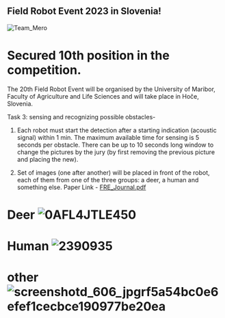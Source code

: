 ## Field Robot Event 2023 in Slovenia! 
![Team_Mero](https://github.com/gupsha3g/Object_classification/assets/154444785/b69a80b0-453a-453f-adc7-8e73d1661f33)
 # Secured 10th position in the competition. 
The 20th Field Robot Event will be organised by the University of Maribor, Faculty of Agriculture and Life Sciences and will take place in Hoče, Slovenia.

Task 3: sensing and recognizing possible obstacles-

1. Each robot must start the detection after a starting indication (acoustic signal) within 1 min.
The maximum available time for sensing is 5 seconds per obstacle. There can be up to 10 seconds long window to change the pictures by the jury (by first removing the previous picture and placing the new). 

2. Set of images (one after another) will be placed in front of the robot, each of them from one of the three groups: a deer, a human and something else.
Paper Link - [FRE_Journal.pdf](https://github.com/gupsha3g/Object_classification/files/13766185/FRE_Journal.pdf)

# Deer ![0AFL4JTLE450](https://github.com/gupsha3g/Object_classification/assets/154444785/f0defb98-f084-4525-85c7-86e0535ed7bd)  
# Human ![2390935](https://github.com/gupsha3g/Object_classification/assets/154444785/2fb705d8-e091-4bd4-bea8-72e1105cd2cb)
# other ![screenshotd_606_jpgrf5a54bc0e6efef1cecbce190977be20ea](https://github.com/gupsha3g/Object_classification/assets/154444785/c993938f-3861-42ec-b298-0f729f083bef)
